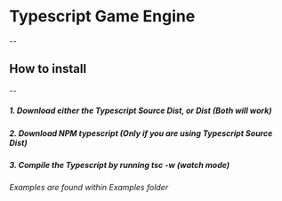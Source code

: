 # Typescript Game Engine
--
## How to install
--
##### 1. Download either the Typescript Source Dist, or Dist (Both will work)
##### 2. Download NPM typescript (Only if you are using Typescript Source Dist)
##### 3. Compile the Typescript by running tsc -w (watch mode)


###### Examples are found within Examples folder
